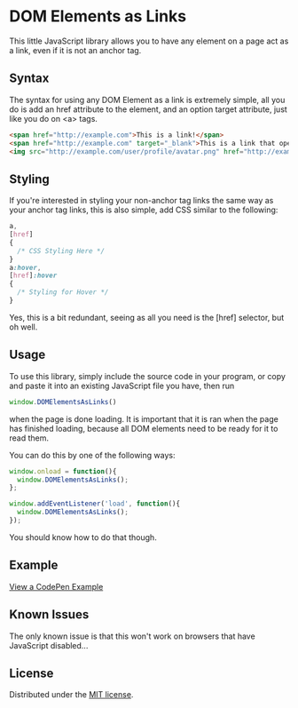 # DOM Elements as Links
This little JavaScript library allows you to have any element on a page act as a link, even if it is not an anchor tag.

## Syntax
The syntax for using any DOM Element as a link is extremely simple, all you do is add an href attribute to the element, and an option target attribute, just like you do on &lt;a&gt; tags.
```html
<span href="http://example.com">This is a link!</span>
<span href="http://example.com" target="_blank">This is a link that opens in a new tab!</span>
<img src="http://example.com/user/profile/avatar.png" href="http://example.com/user/profile">
```

## Styling
If you're interested in styling your non-anchor tag links the same way as your anchor tag links, this is also simple, add CSS similar to the following:
```css
a,
[href]
{
  /* CSS Styling Here */
}
a:hover,
[href]:hover
{
  /* Styling for Hover */
}
```
Yes, this is a bit redundant, seeing as all you need is the [href] selector, but oh well.

## Usage
To use this library, simply include the source code in your program, or copy and paste it into an existing JavaScript file you have, then run
```javascript
window.DOMElementsAsLinks()
```
when the page is done loading. It is important that it is ran when the page has finished loading, because all DOM elements need to be ready for it to read them.

You can do this by one of the following ways:
```javascript
window.onload = function(){
  window.DOMElementsAsLinks();
};

```
```javascript
window.addEventListener('load', function(){
  window.DOMElementsAsLinks();
});
```
You should know how to do that though.

## Example
[View a CodePen Example](http://codepen.io/mwrouse/pen/aNZxJJ/)

## Known Issues 
The only known issue is that this won't work on browsers that have JavaScript disabled...

## License
Distributed under the [MIT license](https://raw.githubusercontent.com/mwrouse/dom-elements-as-links-javascript/master/LICENSE).
